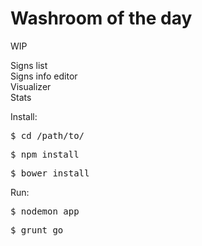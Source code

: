 Washroom of the day
================

WIP

Signs list<br>
Signs info editor<br>
Visualizer<br>
Stats<br>

Install:
<pre>$ cd /path/to/</pre>
<pre>$ npm install</pre>
<pre>$ bower install</pre>

Run:
<pre>$ nodemon app</pre>
<pre>$ grunt go</pre>

